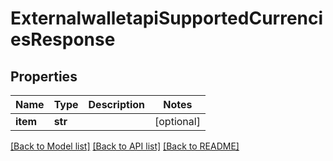 # ExternalwalletapiSupportedCurrenciesResponse

## Properties
Name | Type | Description | Notes
------------ | ------------- | ------------- | -------------
**item** | **str** |  | [optional] 

[[Back to Model list]](../README.md#documentation-for-models) [[Back to API list]](../README.md#documentation-for-api-endpoints) [[Back to README]](../README.md)

